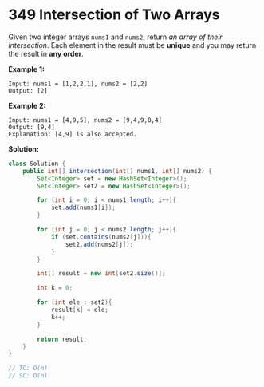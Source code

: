 # 349 Intersection of Two Arrays

Given two integer arrays `nums1` and `nums2`, return *an array of their intersection*. Each element in the result must be **unique** and you may return the result in **any order**.

 

**Example 1:**

```
Input: nums1 = [1,2,2,1], nums2 = [2,2]
Output: [2]
```

**Example 2:**

```
Input: nums1 = [4,9,5], nums2 = [9,4,9,8,4]
Output: [9,4]
Explanation: [4,9] is also accepted.
```



**Solution:**

```java
class Solution {
    public int[] intersection(int[] nums1, int[] nums2) {
        Set<Integer> set = new HashSet<Integer>();
        Set<Integer> set2 = new HashSet<Integer>();

        for (int i = 0; i < nums1.length; i++){
            set.add(nums1[i]);
        }

        for (int j = 0; j < nums2.length; j++){
            if (set.contains(nums2[j])){
                set2.add(nums2[j]);
            }
        }

        int[] result = new int[set2.size()];

        int k = 0;

        for (int ele : set2){
            result[k] = ele;
            k++;
        }

        return result;
    }
}

// TC: O(n)
// SC: O(n)
```





